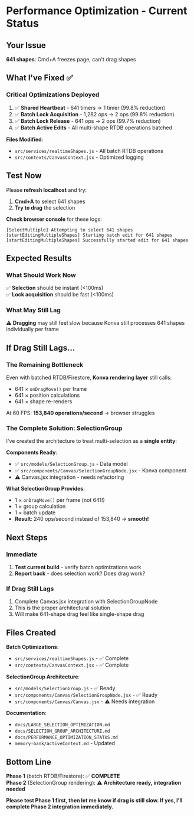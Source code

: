 # Performance Optimization - Current Status

## Your Issue
**641 shapes**: Cmd+A freezes page, can't drag shapes

## What I've Fixed ✅

### Critical Optimizations Deployed
1. ✅ **Shared Heartbeat** - 641 timers → 1 timer (99.8% reduction)
2. ✅ **Batch Lock Acquisition** - 1,282 ops → 2 ops (99.8% reduction)
3. ✅ **Batch Lock Release** - 641 ops → 2 ops (99.7% reduction)
4. ✅ **Batch Active Edits** - All multi-shape RTDB operations batched

**Files Modified**:
- `src/services/realtimeShapes.js` - All batch RTDB operations
- `src/contexts/CanvasContext.jsx` - Optimized logging

## Test Now

Please **refresh localhost** and try:
1. **Cmd+A** to select 641 shapes
2. **Try to drag** the selection

**Check browser console** for these logs:
```
[SelectMultiple] Attempting to select 641 shapes
[startEditingMultipleShapes] Starting batch edit for 641 shapes  
[startEditingMultipleShapes] Successfully started edit for 641 shapes
```

## Expected Results

### What Should Work Now
✅ **Selection** should be instant (<100ms)  
✅ **Lock acquisition** should be fast (<100ms)

### What May Still Lag
⚠️ **Dragging** may still feel slow because Konva still processes 641 shapes individually per frame

## If Drag Still Lags...

### The Remaining Bottleneck
Even with batched RTDB/Firestore, **Konva rendering layer** still calls:
- 641 × `onDragMove()` per frame
- 641 × position calculations  
- 641 × shape re-renders

At 60 FPS: **153,840 operations/second** → browser struggles

### The Complete Solution: SelectionGroup

I've created the architecture to treat multi-selection as a **single entity**:

**Components Ready**:
- ✅ `src/models/SelectionGroup.js` - Data model
- ✅ `src/components/Canvas/SelectionGroupNode.jsx` - Konva component
- ⚠️ Canvas.jsx integration - needs refactoring

**What SelectionGroup Provides**:
- 1 × `onDragMove()` per frame (not 641!)
- 1 × group calculation
- 1 × batch update
- **Result**: 240 ops/second instead of 153,840 → **smooth!**

## Next Steps

### Immediate
1. **Test current build** - verify batch optimizations work
2. **Report back** - does selection work? Does drag work?

### If Drag Still Lags
1. Complete Canvas.jsx integration with SelectionGroupNode
2. This is the proper architectural solution
3. Will make 641-shape drag feel like single-shape drag

## Files Created

**Batch Optimizations**:
- `src/services/realtimeShapes.js` - ✅ Complete
- `src/contexts/CanvasContext.jsx` - ✅ Complete

**SelectionGroup Architecture**:
- `src/models/SelectionGroup.js` - ✅ Ready
- `src/components/Canvas/SelectionGroupNode.jsx` - ✅ Ready
- `src/components/Canvas/Canvas.jsx` - ⚠️ Needs integration

**Documentation**:
- `docs/LARGE_SELECTION_OPTIMIZATION.md`
- `docs/SELECTION_GROUP_ARCHITECTURE.md`
- `docs/PERFORMANCE_OPTIMIZATION_STATUS.md`
- `memory-bank/activeContext.md` - Updated

## Bottom Line

**Phase 1** (batch RTDB/Firestore): ✅ **COMPLETE**  
**Phase 2** (SelectionGroup rendering): ⚠️ **Architecture ready, integration needed**

**Please test Phase 1 first, then let me know if drag is still slow. If yes, I'll complete Phase 2 integration immediately.**


